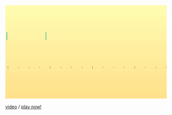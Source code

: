 [![demo gif](demo.gif)](./demo-video.mkv)

[video](./demo-video.mkv) / [play now!](https://micromaomao.github.io/beats/)
